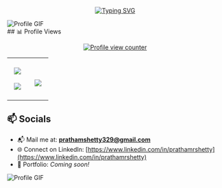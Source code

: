 <!DOCTYPE html>
<html lang="en">
<body>
  <p align="center">
    <a href="https://git.io/typing-svg">
      <img src="https://readme-typing-svg.demolab.com?font=Fira+Code&size=27&pause=1000&color=2ECC71&center=true&vCenter=true&random=true&width=438&lines=Hey%F0%9F%91%8B%2C+I'm+Pratham!;Welcome+to+my+github.;Happy+Stalking+%3A)" alt="Typing SVG" />
    </a>
  </p>

  <img src="https://user-images.githubusercontent.com/73097560/115834477-dbab4500-a447-11eb-908a-139a6edaec5c.gif" alt="Profile GIF">
  <br>
## 📊 Profile Views

<p align="center">
  <a href="https://github.com/Prathamshettyy">
    <img src="https://komarev.com/ghpvc/?username=Prathamshettyy&label=PROFILE+VIEWS&color=brightgreen&style=for-the-badge" alt="Profile view counter" />
  </a>
</p>

<table align="center">
<tr>
<td width="50%" align="center">
  <img align="center" src="https://streak-stats.demolab.com?user=Prathamshettyy&theme=dark-smoky&exclude_days=Sat" />
  <br><br>
  <img align="center" src="https://github-readme-stats.vercel.app/api?username=Prathamshettyy&theme=graywhite&show_icons=true" /> 
</td>

<td width="50%" align="center">
  <br><br>
  <a href="https://github.com/Prathamshettyy">
    <img align="center" style="margin:0.5rem" src="https://github-readme-stats.vercel.app/api/top-langs/?username=Prathamshettyy&theme=vision-friendly-dark&hide_border=false&include_all_commits=false&count_private=false&layout=compact" /> 
  </a>
  <br><br>
</td>
</tr>
</table>

  <h2>📫 Socials</h2>

- 📬 Mail me at: **prathamshetty329@gmail.com**
- 🌐 Connect on LinkedIn: [https://www.linkedin.com/in/prathamrshetty](https://www.linkedin.com/in/prathamrshetty)
- 💼 Portfolio: *Coming soon!*

<img src="https://user-images.githubusercontent.com/73097560/115834477-dbab4500-a447-11eb-908a-139a6edaec5c.gif" alt="Profile GIF">

</body>
</html>
